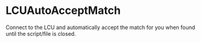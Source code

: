 # LCUAutoAcceptMatch
Connect to the LCU and automatically accept the match for you when found until the script/file is closed. 
